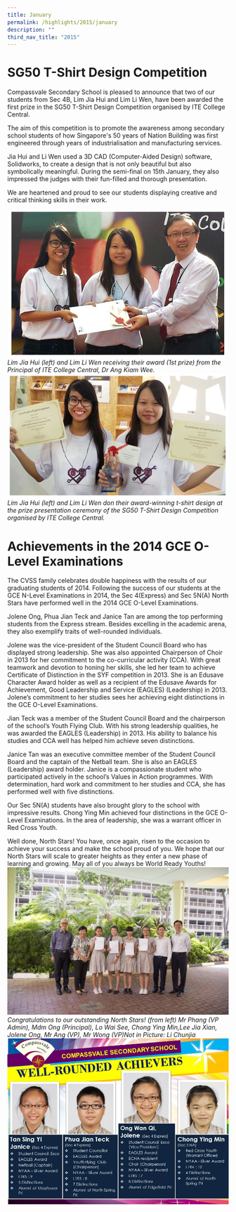 ```yaml
---
title: January
permalink: /highlights/2015/january
description: ""
third_nav_title: "2015"
---
```

# SG50 T-Shirt Design Competition

Compassvale Secondary School is pleased to announce that two of our students from Sec 4B, Lim Jia Hui and Lim Li Wen, have been awarded the first prize in the SG50 T-Shirt Design Competition organised by ITE College Central.  
  
The aim of this competition is to promote the awareness among secondary school students of how Singapore's 50 years of Nation Building was first engineered through years of industrialisation and manufacturing services.

Jia Hui and Li Wen used a 3D CAD (Computer-Aided Design) software, Solidworks, to create a design that is not only beautiful but also symbolically meaningful. During the semi-final on 15th January, they also impressed the judges with their fun-filled and thorough presentation.  
  
We are heartened and proud to see our students displaying creative and critical thinking skills in their work.

![](/images/sg.png)
_Lim Jia Hui (left) and Lim Li Wen receiving their award (1st prize) from the Principal of ITE College Central, Dr Ang Kiam Wee._
![](/images/sg1.png)
_Lim Jia Hui (left) and Lim Li Wen don their award-winning t-shirt design at the prize presentation ceremony of the SG50 T-Shirt Design Competition organised by ITE College Central._

# Achievements in the 2014 GCE O-Level Examinations

The CVSS family celebrates double happiness with the results of our graduating students of 2014. Following the success of our students at the GCE N-Level Examinations in 2014, the Sec 4(Express) and Sec 5N(A) North Stars have performed well in the 2014 GCE O-Level Examinations.

Jolene Ong, Phua Jian Teck and Janice Tan are among the top performing students from the Express stream. Besides excelling in the academic arena, they also exemplify traits of well-rounded individuals.

Jolene was the vice-president of the Student Council Board who has displayed strong leadership. She was also appointed Chairperson of Choir in 2013 for her commitment to the co-curricular activity (CCA). With great teamwork and devotion to honing her skills, she led her team to achieve Certificate of Distinction in the SYF competition in 2013. She is an Edusave Character Award holder as well as a recipient of the Edusave Awards for Achievement, Good Leadership and Service (EAGLES) (Leadership) in 2013. Jolene’s commitment to her studies sees her achieving eight distinctions in the GCE O-Level Examinations.

Jian Teck was a member of the Student Council Board and the chairperson of the school’s Youth Flying Club. With his strong leadership qualities, he was awarded the EAGLES (Leadership) in 2013. His ability to balance his studies and CCA well has helped him achieve seven distinctions.

Janice Tan was an executive committee member of the Student Council Board and the captain of the Netball team. She is also an EAGLES (Leadership) award holder. Janice is a compassionate student who participated actively in the school’s Values in Action programmes. With determination, hard work and commitment to her studies and CCA, she has performed well with five distinctions.

Our Sec 5N(A) students have also brought glory to the school with impressive results. Chong Ying Min achieved four distinctions in the GCE O-Level Examinations. In the area of leadership, she was a warrant officer in Red Cross Youth.

Well done, North Stars! You have, once again, risen to the occasion to achieve your success and make the school proud of you. We hope that our North Stars will scale to greater heights as they enter a new phase of learning and growing. May all of you always be World Ready Youths!
![](/images/IMG_8875.jpeg)
_Congratulations to our outstanding North Stars! (from left) Mr Phang (VP Admin), Mdm Ong (Principal), Lo Wai See, Chong Ying Min,Lee Jia Xian, Jolene Ong, Mr Ang (VP), Mr Wong (VP)Not in Picture: Li Chunjia_
![](/images/top.jpeg)